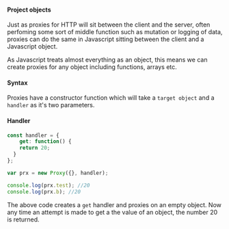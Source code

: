 #### Project objects
Just as proxies for HTTP will sit between the client and the server, often perfoming some sort of middle function such as mutation or logging of data, proxies can do the same in Javascript sitting between the client and a Javascript object.

As Javascript treats almost everything as an object, this means we can create proxies for any object including functions, arrays etc.

#### Syntax
Proxies have a constructor function which will take a `target object` and a `handler` as it's two parameters.

#### Handler
```javascript {cmd="node"}
const handler = {
	get: function() {
  	return 20;
  }
};

var prx = new Proxy({}, handler);

console.log(prx.test); //20
console.log(prx.b); //20
```
The above code creates a `get` handler and proxies on an empty object. Now any time an attempt is made to get a the value of an object, the number 20 is returned.
